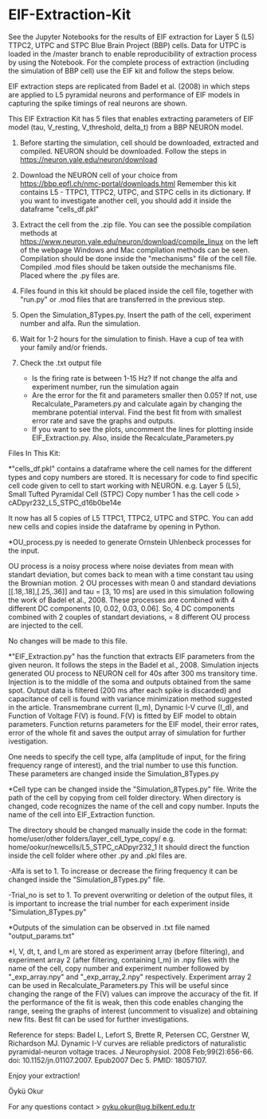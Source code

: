 # EIF-Extraction-Kit
See the Jupyter Notebooks for the results of EIF extraction for Layer 5 (L5) TTPC2, UTPC and STPC Blue Brain Project (BBP) cells. Data for UTPC is loaded in the /master branch to enable reproducibility of extraction process by using the Notebook. For the complete process of extraction (including the simulation of BBP cell) use the EIF kit and follow the steps below. 

EIF extraction steps are replicated from Badel et al. (2008) in which steps are applied to L5 pyramidal neurons and performance of EIF models in capturing the spike timings of real neurons are shown. 

This EIF Extraction Kit has 5 files that enables extracting parameters of EIF model (tau, V_resting, V_threshold, delta_t) from a BBP NEURON model.

1) Before starting the simulation, cell should be downloaded, extracted and compiled. NEURON should be downloaded. 
Follow the steps in https://neuron.yale.edu/neuron/download

2) Download the NEURON cell of your choice from https://bbp.epfl.ch/nmc-portal/downloads.html 
Remember this kit contains L5 - TTPC1, TTPC2, UTPC, and STPC cells in its dictionary. If you want to investigate another cell,
you should add it inside the dataframe "cells_df.pkl"

3) Extract the cell from the .zip file. You can see the possible compilation methods at https://www.neuron.yale.edu/neuron/download/compile_linux
on the left of the webpage Windows and Mac compilation methods can be seen. 
Compilation should be done inside the "mechanisms" file of the cell file.
Compiled .mod files should be taken outside the mechanisms file. Placed where the .py files are.

4) Files found in this kit should be placed inside the cell file, together with "run.py" or .mod files that are transferred in the previous step.
5) Open the Simulation_8Types.py. Insert the path of the cell, experiment number and alfa. Run the simulation. 
6) Wait for 1-2 hours for the simulation to finish. Have a cup of tea with your family and/or friends. 
7) Check the .txt output file 
   - Is the firing rate is between 1-15 Hz? If not change the alfa and experiment number, run the simulation again
   - Are the error for the fit and parameters smaller then 0.05? If not, use Recalculate_Parameters.py and calculate again by 
     changing the membrane potential interval. Find the best fit from with smallest error rate and save the graphs and outputs.
   - If you want to see the plots, uncomment the lines for plotting inside EIF_Extraction.py. Also, inside the Recalculate_Parameters.py

Files In This Kit:

*"cells_df.pkl" contains a dataframe where the cell names for the different types and copy numbers are stored. It is necessary for code to find specific
   cell code given to cell to start working with NEURON. e.g. Layer 5 (L5), Small Tufted Pyramidal Cell (STPC) Copy number 1 has the cell code > cADpyr232_L5_STPC_d16b0be14e

   It now has all 5 copies of L5 TTPC1, TTPC2, UTPC and STPC. You can add new cells and copies inside the dataframe by opening in Python. 

*OU_process.py is needed to generate Ornstein Uhlenbeck processes for the input. 

   OU process is a noisy process where noise deviates from mean with standart deviation, but comes back to mean 
   with a time constant tau using the Brownian motion. 2 OU processes with mean 0 and standard deviations [[.18,.18],[.25,.36]] and tau = [3, 10 ms] 
   are used in this simulation following the work of Badel et al., 2008. 
   These processes are combined with 4 different DC components [0, 0.02, 0.03, 0.06].
   So, 4 DC components combined with 2 couples of standart deviations, = 8 different OU process are injected to the cell. 

No changes will be made to this file.

*"EIF_Extraction.py" has the function that extracts EIF parameters from the given neuron. 
   It follows the steps in the Badel et al., 2008. 
   Simulation injects generated OU process to NEURON cell for 40s after 300 ms transitory time. Injection is to the middle 
   of the soma and outputs obtained from the same spot. Output data is filtered (200 ms after each spike is discarded)
   and capacitance of cell is found with variance minimization method suggested in the article. 
   Transmembrane current (I_m), Dynamic I-V curve (I_d), and Function of Voltage F(V) is found. F(V) is fitted by 
   EIF model to obtain parameters. Function returns parameters for the EIF model, their error rates, error of the whole fit 
   and saves the output array of simulation for further ivestigation.

   One needs to specify the cell type, alfa (amplitude of input, for the firing frequency range of interest), and the trial number to use this function. 
   These parameters are changed inside the Simulation_8Types.py

*Cell type can be changed inside the "Simulation_8Types.py" file. Write the path of the cell by copying from cell folder directory.
   When directory is changed, code recognizes the name of the cell and copy number. Inputs the name of the cell into EIF_Extraction function.

   The directory should be changed manually inside the code in the format: home/user/other folders/layer_cell_type_copy/ e.g. home/ookur/newcells/L5_STPC_cADpyr232_1
   It should direct the function inside the cell folder where other .py and .pkl files are.

  -Alfa is set to 1. 
   To increase or decrease the firing frequency it can be changed inside the "Simulation_8Types.py" file.

  -Trial_no is set to 1. 
   To prevent overwriting or deletion of the output files, it is important to increase the trial number for each experiment inside "Simulation_8Types.py"

*Outputs of the simulation can be observed in .txt file named "output_params.txt"

*I, V, dt, t, and I_m are stored as experiment array (before filtering), and experiment array 2 (after filtering, containing I_m) in .npy files with the name of the cell, copy number and experiment number followed by "_exp_array.npy" and "_exp_array_2.npy" respectively.
   Experiment array 2 can be used in Recalculate_Parameters.py 
   This will be useful since changing the range of the F(V) values can improve the accuracy of the fit. 
   If the performance of the fit is weak, then this code enables changing the range, seeing the graphs of interest (uncomment to visualize) 
   and obtaining new fits. Best fit can be used for further investigations.

Reference for steps: 
Badel L, Lefort S, Brette R, Petersen CC, Gerstner W, Richardson MJ. Dynamic I-V curves are reliable predictors of naturalistic pyramidal-neuron
voltage traces. J Neurophysiol. 2008 Feb;99(2):656-66. doi: 10.1152/jn.01107.2007. Epub2007 Dec 5. PMID: 18057107.

Enjoy your extraction!

Öykü Okur

For any questions contact > oyku.okur@ug.bilkent.edu.tr




